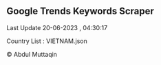

## Google Trends Keywords Scraper 
 
Last Update 20-06-2023 , 04:30:17

Country List :
VIETNAM.json



© Abdul Muttaqin 
